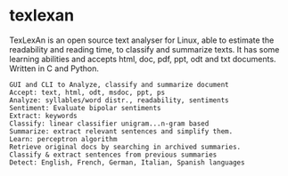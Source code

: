 # texlexan
TexLexAn is an open source text analyser for Linux, able to estimate the readability and reading time, to classify and summarize texts. It has some learning abilities and accepts html, doc, pdf, ppt, odt and txt documents. Written in C and Python.

    GUI and CLI to Analyze, classify and summarize document
    Accept: text, html, odt, msdoc, ppt, ps
    Analyze: syllables/word distr., readability, sentiments
    Sentiment: Evaluate bipolar sentiments
    Extract: keywords
    Classify: linear classifier unigram...n-gram based
    Summarize: extract relevant sentences and simplify them.
    Learn: perceptron algorithm
    Retrieve original docs by searching in archived summaries.
    Classify & extract sentences from previous summaries
    Detect: English, French, German, Italian, Spanish languages

